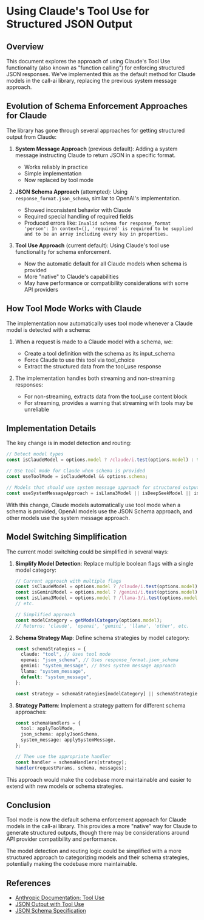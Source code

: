 # Using Claude's Tool Use for Structured JSON Output

## Overview

This document explores the approach of using Claude's Tool Use functionality (also known as "function calling") for enforcing structured JSON responses. We've implemented this as the default method for Claude models in the call-ai library, replacing the previous system message approach.

## Evolution of Schema Enforcement Approaches for Claude

The library has gone through several approaches for getting structured output from Claude:

1. **System Message Approach** (previous default): Adding a system message instructing Claude to return JSON in a specific format.
   - Works reliably in practice
   - Simple implementation
   - Now replaced by tool mode

2. **JSON Schema Approach** (attempted): Using `response_format.json_schema`, similar to OpenAI's implementation.
   - Showed inconsistent behavior with Claude
   - Required special handling of required fields
   - Produced errors like: `Invalid schema for response_format 'person': In context=(), 'required' is required to be supplied and to be an array including every key in properties.`

3. **Tool Use Approach** (current default): Using Claude's tool use functionality for schema enforcement.
   - Now the automatic default for all Claude models when schema is provided
   - More "native" to Claude's capabilities
   - May have performance or compatibility considerations with some API providers

## How Tool Mode Works with Claude

The implementation now automatically uses tool mode whenever a Claude model is detected with a schema:

1. When a request is made to a Claude model with a schema, we:
   - Create a tool definition with the schema as its input_schema
   - Force Claude to use this tool via tool_choice
   - Extract the structured data from the tool_use response

2. The implementation handles both streaming and non-streaming responses:
   - For non-streaming, extracts data from the tool_use content block
   - For streaming, provides a warning that streaming with tools may be unreliable

## Implementation Details

The key change is in model detection and routing:

```typescript
// Detect model types
const isClaudeModel = options.model ? /claude/i.test(options.model) : false;

// Use tool mode for Claude when schema is provided
const useToolMode = isClaudeModel && options.schema;

// Models that should use system message approach for structured output
const useSystemMessageApproach = isLlama3Model || isDeepSeekModel || isGPT4TurboModel;
```

With this change, Claude models automatically use tool mode when a schema is provided, OpenAI models use the JSON Schema approach, and other models use the system message approach.

## Model Switching Simplification

The current model switching could be simplified in several ways:

1. **Simplify Model Detection**: Replace multiple boolean flags with a single model category:

   ```typescript
   // Current approach with multiple flags
   const isClaudeModel = options.model ? /claude/i.test(options.model) : false;
   const isGeminiModel = options.model ? /gemini/i.test(options.model) : false;
   const isLlama3Model = options.model ? /llama-3/i.test(options.model) : false;
   // etc.

   // Simplified approach
   const modelCategory = getModelCategory(options.model);
   // Returns: 'claude', 'openai', 'gemini', 'llama', 'other', etc.
   ```

2. **Schema Strategy Map**: Define schema strategies by model category:

   ```typescript
   const schemaStrategies = {
     claude: "tool", // Uses tool mode
     openai: "json_schema", // Uses response_format.json_schema
     gemini: "system_message", // Uses system message approach
     llama: "system_message",
     default: "system_message",
   };

   const strategy = schemaStrategies[modelCategory] || schemaStrategies.default;
   ```

3. **Strategy Pattern**: Implement a strategy pattern for different schema approaches:

   ```typescript
   const schemaHandlers = {
     tool: applyToolMode,
     json_schema: applyJsonSchema,
     system_message: applySystemMessage,
   };

   // Then use the appropriate handler
   const handler = schemaHandlers[strategy];
   handler(requestParams, schema, messages);
   ```

This approach would make the codebase more maintainable and easier to extend with new models or schema strategies.

## Conclusion

Tool mode is now the default schema enforcement approach for Claude models in the call-ai library. This provides a more "native" way for Claude to generate structured outputs, though there may be considerations around API provider compatibility and performance.

The model detection and routing logic could be simplified with a more structured approach to categorizing models and their schema strategies, potentially making the codebase more maintainable.

## References

- [Anthropic Documentation: Tool Use](https://docs.anthropic.com/en/docs/build-with-claude/tool-use/overview)
- [JSON Output with Tool Use](https://docs.anthropic.com/en/docs/build-with-claude/tool-use/overview#json-output)
- [JSON Schema Specification](https://json-schema.org/)
